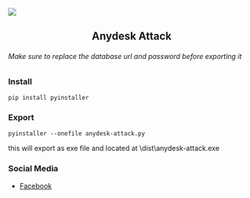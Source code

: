 ![](https://komarev.com/ghpvc/?username=unrealisticfaces)
<h2 align=center><b>Anydesk Attack</b></h2>

###### Make sure to replace the database url and password before exporting it 

### Install
```
pip install pyinstaller
```
### Export
```
pyinstaller --onefile anydesk-attack.py
```
this will export as exe file and located at \dist\anydesk-attack.exe


### Social Media
- [ Facebook ](https://wwww.facebook.com/kthdavidx)


